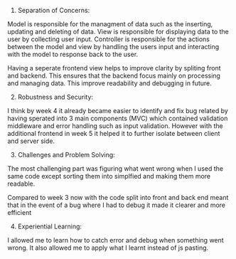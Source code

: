 1. Separation of Concerns:

Model is responsible for the managment of data such as the inserting, updating and deleting of data. View is responsible for displaying data to the user by collecting user input. Controller is responsible for the actions between the model and view by handling the users input and interacting with the model to response back to the user.

Having a seperate frontend view helps to improve clarity by spliting front and backend. This ensures that the backend focus mainly on processing and managing data. This improve readability and debugging in future.

2. Robustness and Security:

I think by week 4 it already became easier to identify and fix bug related by having sperated into 3 main components (MVC) which contained validation middleware and error handling such as input validation. However with the additional frontend in week 5 it helped it to further isolate between client and server side. 

3. Challenges and Problem Solving: 

The most challenging part was figuring what went wrong when I used the same code except sorting them into simplfied and making them more readable. 

Compared to week 3 now with the code split into front and back end meant that in the event of a bug where I had to debug it made it clearer and more efficient

4. Experiential Learning:

I allowed me to learn how to catch error and debug when something went wrong. It also allowed me to apply what I learnt instead of js pasting. 
